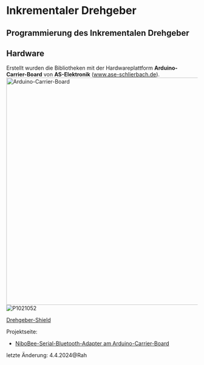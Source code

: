 # Inkrementaler Drehgeber
## Programmierung des Inkrementalen Drehgeber ###

## Hardware
Erstellt wurden die Bibliotheken mit der Hardwareplattform **Arduino-Carrier-Board** von **AS-Elektronik** (www.ase-schlierbach.de).
<img src="https://user-images.githubusercontent.com/24614659/6fe745e1-f1b7-42bd-aa3e-b300a738bb4a" alt="Arduino-Carrier-Board" width="600">
![P1021052](https://github.com/feslehrer/FA205/assets/24614659/6fe745e1-f1b7-42bd-aa3e-b300a738bb4a)

<a href="https://ase-schlierbach.de/produkt/drehgeber-shield/" target="_blank"> Drehgeber-Shield </a>

Projektseite:
- <a href="https://github.com/feslehrer/NiboBlueConfig_for_ArduinoCarrierBoard.git">NiboBee-Serial-Bluetooth-Adapter am Arduino-Carrier-Board</a>


letzte Änderung:
4.4.2024@Rah
